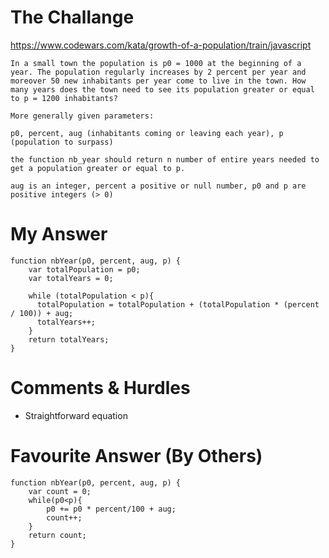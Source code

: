 # The Challange

https://www.codewars.com/kata/growth-of-a-population/train/javascript

```
In a small town the population is p0 = 1000 at the beginning of a year. The population regularly increases by 2 percent per year and moreover 50 new inhabitants per year come to live in the town. How many years does the town need to see its population greater or equal to p = 1200 inhabitants?

More generally given parameters:

p0, percent, aug (inhabitants coming or leaving each year), p (population to surpass)

the function nb_year should return n number of entire years needed to get a population greater or equal to p.

aug is an integer, percent a positive or null number, p0 and p are positive integers (> 0)
```

# My Answer

```
function nbYear(p0, percent, aug, p) {
    var totalPopulation = p0;
    var totalYears = 0;
    
    while (totalPopulation < p){
      totalPopulation = totalPopulation + (totalPopulation * (percent / 100)) + aug;
      totalYears++;
    }
    return totalYears;
}
```

# Comments & Hurdles

* Straightforward equation

# Favourite Answer (By Others)
```
function nbYear(p0, percent, aug, p) {
    var count = 0;   
    while(p0<p){
        p0 += p0 * percent/100 + aug;
        count++;
    }
    return count;
}
```